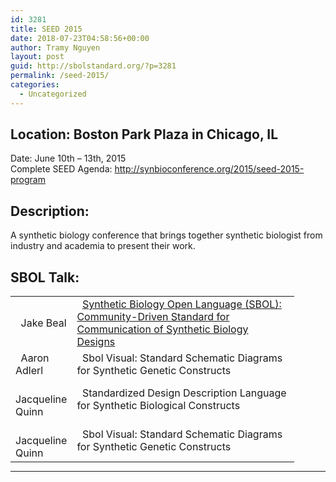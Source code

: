 ```yaml
---
id: 3281
title: SEED 2015
date: 2018-07-23T04:58:56+00:00
author: Tramy Nguyen
layout: post
guid: http://sbolstandard.org/?p=3281
permalink: /seed-2015/
categories:
  - Uncategorized
---
```

## Location: Boston Park Plaza in Chicago, IL  
Date: June 10th &#8211; 13th, 2015  
Complete SEED Agenda: <http://synbioconference.org/2015/seed-2015-program>  


## Description:

A synthetic biology conference that brings together synthetic biologist from industry and academia to present their work.

## SBOL Talk:

<table style="width:90%;border-color:#fff;margin-bottom:0px">
  <tr>
    <td style="border-color:#fff; width:20%;">
      &nbsp; Jake Beal
    </td>
    <td style="border-color:#fff">
      &nbsp; <a href="https://github.com/SynBioDex/Community-Media/blob/master/2015/SEED/SBOL-SEED15-talk.pptx"> Synthetic Biology Open Language (SBOL): Community-Driven Standard for Communication of Synthetic Biology Designs</a>
    </td>
  </tr>
  
  <tr>
    <td style="border-color:#fff; width:20%;">
      &nbsp; Aaron Adlerl
    </td>
    <td style="border-color:#fff">
      &nbsp; Sbol Visual: Standard Schematic Diagrams for Synthetic Genetic Constructs
    </td>
  </tr>
  
  <tr>
    <td style="border-color:#fff; width:20%;">
      &nbsp; Jacqueline Quinn
    </td>
    <td style="border-color:#fff">
      &nbsp; Standardized Design Description Language for Synthetic Biological Constructs
    </td>
  </tr>
  
  <tr>
    <td style="border-color:#fff; width:20%;">
      &nbsp; Jacqueline Quinn
    </td>
    <td style="border-color:#fff">
      &nbsp; Sbol Visual: Standard Schematic Diagrams for Synthetic Genetic Constructs
    </td>
  </tr>
</table>

****